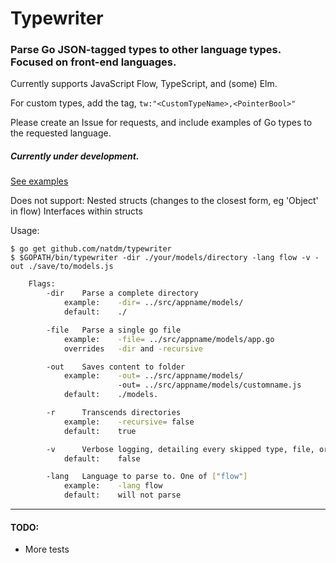 # Typewriter

### Parse Go JSON-tagged types to other language types. Focused on front-end languages.


Currently supports JavaScript Flow, TypeScript, and (some) Elm.

For custom types, add the tag, `tw:"<CustomTypeName>,<PointerBool>"`

Please create an Issue for requests, and include examples of Go types to the requested language.

##### Currently under development. 

[See examples](./EXAMPLES.md)


Does not support:
Nested structs (changes to the closest form, eg 'Object' in flow)
Interfaces within structs

Usage:

```
$ go get github.com/natdm/typewriter
$ $GOPATH/bin/typewriter -dir ./your/models/directory -lang flow -v -out ./save/to/models.js
```

```bash
	Flags:
		-dir	Parse a complete directory 
			example: 	-dir= ../src/appname/models/
			default: 	./

		-file	Parse a single go file 
			example: 	-file= ../src/appname/models/app.go
			overrides 	-dir and -recursive

		-out	Saves content to folder
			example: 	-out= ../src/appname/models/
						-out= ../src/appname/models/customname.js
			default: 	./models. 

		-r		Transcends directories
			example:	-recursive= false
			default:	true

		-v		Verbose logging, detailing every skipped type, file, or field.
			default: 	false

		-lang 	Language to parse to. One of ["flow"]
			example:	-lang flow
			default:	will not parse
```

___
#### TODO:
* More tests
